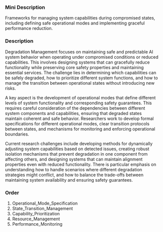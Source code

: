 ### Mini Description

Frameworks for managing system capabilities during compromised states, including defining safe operational modes and implementing graceful performance reduction.

### Description

Degradation Management focuses on maintaining safe and predictable AI system behavior when operating under compromised conditions or reduced capabilities. This involves designing systems that can gracefully reduce functionality while preserving core safety properties and maintaining essential services. The challenge lies in determining which capabilities can be safely degraded, how to prioritize different system functions, and how to manage the transition between operational states without introducing new risks.

A key aspect is the development of operational modes that define different levels of system functionality and corresponding safety guarantees. This requires careful consideration of the dependencies between different system components and capabilities, ensuring that degraded states maintain coherent and safe behavior. Researchers work to develop formal specifications for different operational modes, clear transition protocols between states, and mechanisms for monitoring and enforcing operational boundaries.

Current research challenges include developing methods for dynamically adjusting system capabilities based on detected issues, creating robust isolation mechanisms that prevent degradation in one component from affecting others, and designing systems that can maintain alignment properties even with reduced functionality. There is particular emphasis on understanding how to handle scenarios where different degradation strategies might conflict, and how to balance the trade-offs between maintaining system availability and ensuring safety guarantees.

### Order

1. Operational_Mode_Specification
2. State_Transition_Management
3. Capability_Prioritization
4. Resource_Management
5. Performance_Monitoring
